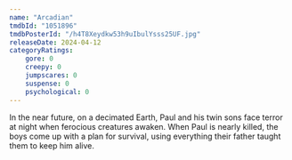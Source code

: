 ```yaml
---
name: "Arcadian"
tmdbId: "1051896"
tmdbPosterId: "/h4T8Xeydkw53h9uIbulYsss25UF.jpg"
releaseDate: 2024-04-12
categoryRatings:
    gore: 0
    creepy: 0
    jumpscares: 0
    suspense: 0
    psychological: 0
---
```

In the near future, on a decimated Earth, Paul and his twin sons face terror at night when ferocious creatures awaken. When Paul is nearly killed, the boys come up with a plan for survival, using everything their father taught them to keep him alive.
